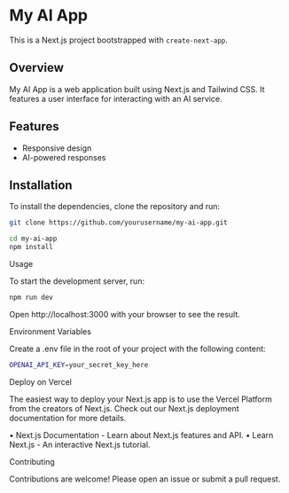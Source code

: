 # My AI App

This is a Next.js project bootstrapped with `create-next-app`.

## Overview

My AI App is a web application built using Next.js and Tailwind CSS. It features a user interface for interacting with an AI service.

## Features

- Responsive design
- AI-powered responses

## Installation

To install the dependencies, clone the repository and run:

```bash
git clone https://github.com/yourusername/my-ai-app.git
```
```bash
cd my-ai-app
npm install
```
Usage

To start the development server, run:
```bash
npm run dev
```
Open http://localhost:3000 with your browser to see the result.

Environment Variables

Create a .env file in the root of your project with the following content:
```bash
OPENAI_API_KEY=your_secret_key_here
```
Deploy on Vercel

The easiest way to deploy your Next.js app is to use the Vercel Platform from the creators of Next.js.
Check out our Next.js deployment documentation for more details.

•	Next.js Documentation - Learn about Next.js features and API.
•	Learn Next.js - An interactive Next.js tutorial.

Contributing

Contributions are welcome! Please open an issue or submit a pull request.



	
